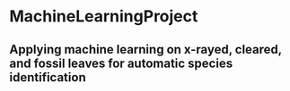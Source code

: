 # MachineLearningProject
## Applying machine learning on x-rayed, cleared, and fossil leaves for automatic species identification
